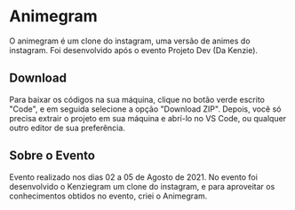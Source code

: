 # Animegram

O animegram é um clone do instagram, uma versão de animes do instagram. Foi desenvolvido após o evento Projeto Dev (Da Kenzie).

## Download

Para baixar os códigos na sua máquina, clique no botão verde escrito "Code", e em seguida selecione a opção "Download ZIP". Depois, você só precisa extrair o projeto em sua máquina e abrí-lo no VS Code, ou qualquer outro editor de sua preferência.

## Sobre o Evento

Evento realizado nos dias 02 a 05 de Agosto de 2021. No evento foi desenvolvido o Kenziegram um clone do instagram, e para aproveitar os conhecimentos obtidos no evento, criei o Animegram.